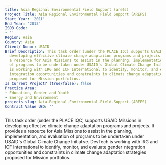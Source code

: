 ```yaml
---
title: Asia Regional Environmental Field Support (arefs)
Project Title: Asia Regional Environmental Field Support (AREFS)
Start Year: '2011'
End Year: '2013'
ISO3 Code:
- ''
Region: Asia
Country: Asia
Client/ Donor: USAID
Brief Description: This task order (under the PLACE IQC) supports USAID Missions in
  developing effective climate change adaptation programs and projects. It provides
  a resource for Asia Missions to assist in the planning, implementation, and evaluation
  of programs to be undertaken under USAID's Global Climate Change Initiative. DevTech
  is working with IRG and ICF International to identify, monitor, and evaluate gender
  integration opportunities and constraints in climate change adaptation strategies
  proposed for Mission portfolios.
Is Current Project? (true/false): false
Practice Area:
- Education, Gender and Youth
- Energy and Environment
projects_slug: Asia-Regional-Environmental-Field-Support-(AREFS)
Contract Value USD: ''
---
```


This task order (under the PLACE IQC) supports USAID Missions in developing effective climate change adaptation programs and projects. It provides a resource for Asia Missions to assist in the planning, implementation, and evaluation of programs to be undertaken under USAID's Global Climate Change Initiative. DevTech is working with IRG and ICF International to identify, monitor, and evaluate gender integration opportunities and constraints in climate change adaptation strategies proposed for Mission portfolios.